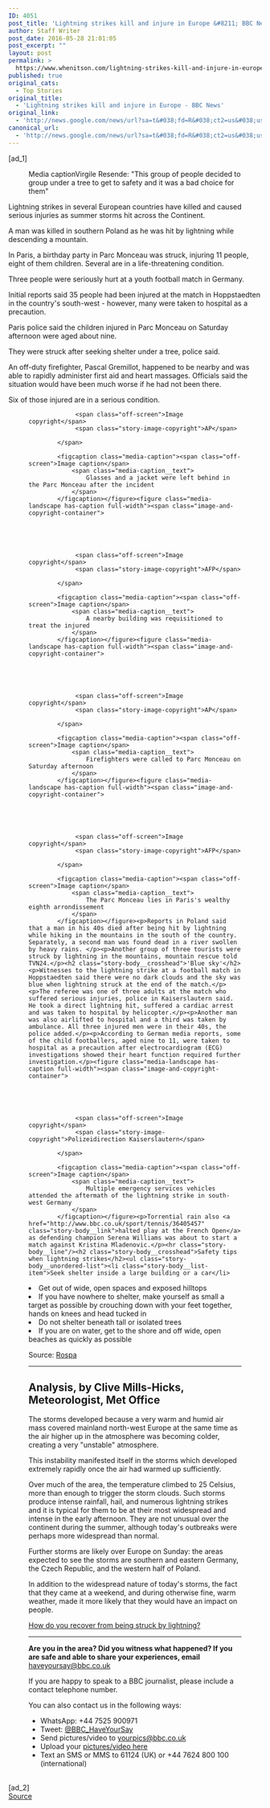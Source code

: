 ```yaml
---
ID: 4051
post_title: 'Lightning strikes kill and injure in Europe &#8211; BBC News'
author: Staff Writer
post_date: 2016-05-28 21:01:05
post_excerpt: ""
layout: post
permalink: >
  https://www.whenitson.com/lightning-strikes-kill-and-injure-in-europe-bbc-news/
published: true
original_cats:
  - Top Stories
original_title:
  - 'Lightning strikes kill and injure in Europe - BBC News'
original_link:
  - 'http://news.google.com/news/url?sa=t&#038;fd=R&#038;ct2=us&#038;usg=AFQjCNGt7IozlPI-7wbYzVWj6EMpBebN_g&#038;clid=c3a7d30bb8a4878e06b80cf16b898331&#038;cid=52779121249809&#038;ei=EAdKV9CyHsTMwAHMvazADg&#038;url=http://www.bbc.com/news/world-europe-36405482'
canonical_url:
  - 'http://news.google.com/news/url?sa=t&#038;fd=R&#038;ct2=us&#038;usg=AFQjCNGt7IozlPI-7wbYzVWj6EMpBebN_g&#038;clid=c3a7d30bb8a4878e06b80cf16b898331&#038;cid=52779121249809&#038;ei=EAdKV9CyHsTMwAHMvazADg&#038;url=http://www.bbc.com/news/world-europe-36405482'
---
```

 [ad_1]
<br><div property="articleBody" readability="128.79415274463">
                                                                                                    <figure class="media-with-caption">
    <figcaption class="media-with-caption__caption"><span class="off-screen">Media caption</span>Virgile Resende: "This group of people decided to group under a tree to get to safety and it was a bad choice for them"</figcaption></figure><p class="story-body__introduction">Lightning strikes in several European countries have killed and caused serious injuries as summer storms hit across the Continent.</p><p>A man was killed in southern Poland as he was hit by lightning while descending a mountain.</p><p>In Paris, a birthday party in Parc Monceau was struck, injuring 11 people, eight of them children. Several are in a life-threatening condition. </p><p>Three people were seriously hurt at a youth football match in Germany.</p><p>Initial reports said 35 people had been injured at the match in Hoppstaedten in the country's south-west - however, many were taken to hospital as a precaution. </p><p>Paris police said the children injured in Parc Monceau on Saturday afternoon were aged about nine.</p><p>They were struck after seeking shelter under a tree, police said. </p><p>An off-duty firefighter, Pascal Gremillot, happened to be nearby and was able to rapidly administer first aid and heart massages. Officials said the situation would have been much worse if he had not been there.</p>                                                                                                    <p>Six of those injured are in a serious condition.</p><figure class="media-landscape has-caption full-width"><span class="image-and-copyright-container">
                
                
                
                
                
                 <span class="off-screen">Image copyright</span>
                 <span class="story-image-copyright">AP</span>
                
            </span>
            
            <figcaption class="media-caption"><span class="off-screen">Image caption</span>
                <span class="media-caption__text">
                    Glasses and a jacket were left behind in the Parc Monceau after the incident
                </span>
            </figcaption></figure><figure class="media-landscape has-caption full-width"><span class="image-and-copyright-container">
                
                
                
                
                
                 <span class="off-screen">Image copyright</span>
                 <span class="story-image-copyright">AFP</span>
                
            </span>
            
            <figcaption class="media-caption"><span class="off-screen">Image caption</span>
                <span class="media-caption__text">
                    A nearby building was requisitioned to treat the injured
                </span>
            </figcaption></figure><figure class="media-landscape has-caption full-width"><span class="image-and-copyright-container">
                
                
                
                
                
                 <span class="off-screen">Image copyright</span>
                 <span class="story-image-copyright">AP</span>
                
            </span>
            
            <figcaption class="media-caption"><span class="off-screen">Image caption</span>
                <span class="media-caption__text">
                    Firefighters were called to Parc Monceau on Saturday afternoon
                </span>
            </figcaption></figure><figure class="media-landscape has-caption full-width"><span class="image-and-copyright-container">
                
                
                
                
                
                 <span class="off-screen">Image copyright</span>
                 <span class="story-image-copyright">AFP</span>
                
            </span>
            
            <figcaption class="media-caption"><span class="off-screen">Image caption</span>
                <span class="media-caption__text">
                    The Parc Monceau lies in Paris's wealthy eighth arrondissement
                </span>
            </figcaption></figure><p>Reports in Poland said that a man in his 40s died after being hit by lightning while hiking in the mountains in the south of the country. Separately, a second man was found dead in a river swollen by heavy rains. </p><p>Another group of three tourists were struck by lightning in the mountains, mountain rescue told TVN24.</p><h2 class="story-body__crosshead">'Blue sky'</h2><p>Witnesses to the lightning strike at a football match in Hoppstaedten said there were no dark clouds and the sky was blue when lightning struck at the end of the match.</p><p>The referee was one of three adults at the match who suffered serious injuries, police in Kaiserslautern said. He took a direct lightning hit, suffered a cardiac arrest and was taken to hospital by helicopter.</p><p>Another man was also airlifted to hospital and a third was taken by ambulance. All three injured men were in their 40s, the police added.</p><p>According to German media reports, some of the child footballers, aged nine to 11, were taken to hospital as a precaution after electrocardiogram (ECG) investigations showed their heart function required further investigation.</p><figure class="media-landscape has-caption full-width"><span class="image-and-copyright-container">
                
                
                
                
                
                 <span class="off-screen">Image copyright</span>
                 <span class="story-image-copyright">Polizeidirection Kaiserslautern</span>
                
            </span>
            
            <figcaption class="media-caption"><span class="off-screen">Image caption</span>
                <span class="media-caption__text">
                    Multiple emergency services vehicles attended the aftermath of the lightning strike in south-west Germany
                </span>
            </figcaption></figure><p>Torrential rain also <a href="http://www.bbc.co.uk/sport/tennis/36405457" class="story-body__link">halted play at the French Open</a> as defending champion Serena Williams was about to start a match against Kristina Mladenovic.</p><hr class="story-body__line"/><h2 class="story-body__crosshead">Safety tips when lightning strikes</h2><ul class="story-body__unordered-list"><li class="story-body__list-item">Seek shelter inside a large building or a car</li>
<li class="story-body__list-item">Get out of wide, open spaces and exposed hilltops</li>
<li class="story-body__list-item">If you have nowhere to shelter, make yourself as small a target as possible by crouching down with your feet together, hands on knees and head tucked in</li>
<li class="story-body__list-item">Do not shelter beneath tall or isolated trees</li>
<li class="story-body__list-item">If you are on water, get to the shore and off wide, open beaches as quickly as possible</li>
</ul><p>Source: <a href="http://www.rospa.com/faqs/detail/?id=168" class="story-body__link-external">Rospa</a></p><hr class="story-body__line"/><h2 class="story-body__crosshead">Analysis, by Clive Mills-Hicks, Meteorologist, Met Office</h2><p>The storms developed because a very warm and humid air mass covered mainland north-west Europe at the same time as the air higher up in the atmosphere was becoming colder, creating a very "unstable" atmosphere. </p><p>This instability manifested itself in the storms which developed extremely rapidly once the air had warmed up sufficiently. </p><p>Over much of the area, the temperature climbed to 25 Celsius, more than enough to trigger the storm clouds. Such storms produce intense rainfall, hail, and numerous lightning strikes and it is typical for them to be at their most widespread and intense in the early afternoon. They are not unusual over the continent during the summer, although today's outbreaks were perhaps more widespread than normal.</p><p>Further storms are likely over Europe on Sunday: the areas expected to see the storms are southern and eastern Germany, the Czech Republic, and the western half of Poland. </p><p>In addition to the widespread nature of today's storms, the fact that they came at a weekend, and during otherwise fine, warm weather, made it more likely that they would have an impact on people.</p><p><a href="http://www.bbc.co.uk/news/magazine-23621324" class="story-body__link">How do you recover from being struck by lightning?</a></p><hr class="story-body__line"/><p><strong>Are you in the area? Did you witness what happened? If you are safe and able to share your experiences, email </strong><a href="mailto:haveyoursay@bbc.co.uk?subject=parislightning36405482" class="story-body__link-email"><span class="icon email"/><span class="story-body__link-email-text">haveyoursay@bbc.co.uk</span></a></p><p>If you are happy to speak to a BBC journalist, please include a contact telephone number.</p><p>You can also contact us in the following ways:</p><ul class="story-body__unordered-list"><li class="story-body__list-item">WhatsApp: +44 7525 900971</li>
<li class="story-body__list-item">Tweet: <a href="https://twitter.com/BBC_HaveYourSay" class="story-body__link-external">@BBC_HaveYourSay</a>
</li>
<li class="story-body__list-item">Send pictures/video to <a href="mailto:yourpics@bbc.co.uk" class="story-body__link-email"><span class="icon email"/><span class="story-body__link-email-text">yourpics@bbc.co.uk</span></a>
</li>
<li class="story-body__list-item">Upload your <a href="https://upload.news.bbc.cs.streamuk.com/" class="story-body__link-external">pictures/video here</a>
</li>
<li class="story-body__list-item">Text an SMS or MMS to 61124 (UK) or +44 7624 800 100 (international)</li>
</ul></div>
<br>[ad_2]
<br><a href="http://news.google.com/news/url?sa=t&#038;fd=R&#038;ct2=us&#038;usg=AFQjCNGt7IozlPI-7wbYzVWj6EMpBebN_g&#038;clid=c3a7d30bb8a4878e06b80cf16b898331&#038;cid=52779121249809&#038;ei=EAdKV9CyHsTMwAHMvazADg&#038;url=http://www.bbc.com/news/world-europe-36405482">Source </a>